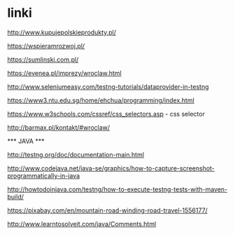 # linki


http://www.kupujepolskieprodukty.pl/

https://wspieramrozwoj.pl/

https://sumlinski.com.pl/

https://evenea.pl/imprezy/wroclaw.html

http://www.seleniumeasy.com/testng-tutorials/dataprovider-in-testng

https://www3.ntu.edu.sg/home/ehchua/programming/index.html

https://www.w3schools.com/cssref/css_selectors.asp - css selector




http://barmax.pl/kontakt/#wroclaw/


*** JAVA ***

http://testng.org/doc/documentation-main.html


http://www.codejava.net/java-se/graphics/how-to-capture-screenshot-programmatically-in-java

http://howtodoinjava.com/testng/how-to-execute-testng-tests-with-maven-build/

https://pixabay.com/en/mountain-road-winding-road-travel-1556177/

http://www.learntosolveit.com/java/Comments.html

